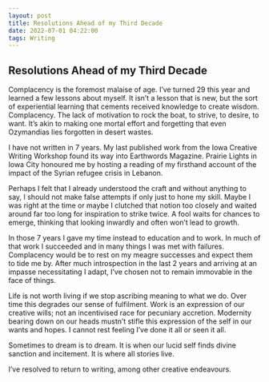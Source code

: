 ```yaml
---
layout: post
title: Resolutions Ahead of my Third Decade
date: 2022-07-01 04:22:00
tags: Writing
---
```

## Resolutions Ahead of my Third Decade

Complacency is the foremost malaise of age. I’ve turned 29 this year and learned a few lessons about myself. It isn’t a lesson that is new, but the sort of experiential learning that cements received knowledge to create wisdom. Complacency. The lack of motivation to rock the boat, to strive, to desire, to want. It’s akin to making one mortal effort and forgetting that even Ozymandias lies forgotten in desert wastes.

I have not written in 7 years. My last published work from the Iowa Creative Writing Workshop found its way into Earthwords Magazine. Prairie Lights in Iowa City honoured me by hosting a reading of my firsthand account of the impact of the Syrian refugee crisis in Lebanon.

Perhaps I felt that I already understood the craft and without anything to say, I should not make false attempts if only just to hone my skill. Maybe I was right at the time or maybe I clutched that notion too closely and waited around far too long for inspiration to strike twice. A fool waits for chances to emerge, thinking that looking inwardly and often won’t lead to growth.

In those 7 years I gave my time instead to education and to work. In much of that work I succeeded and in many things I was met with failures. Complacency would be to rest on my meagre successes and expect them to tide me by. After much introspection in the last 2 years and arriving at an impasse necessitating I adapt, I’ve chosen not to remain immovable in the face of things.

Life is not worth living if we stop ascribing meaning to what we do. Over time this degrades our sense of fulfilment. Work is an expression of our creative wills; not an incentivised race for pecuniary accretion. Modernity bearing down on our heads mustn’t stifle this expression of the self in our wants and hopes. I cannot rest feeling I’ve done it all or seen it all.

Sometimes to dream is to dream. It is when our lucid self finds divine sanction and incitement. It is where all stories live.

I’ve resolved to return to writing, among other creative endeavours.
